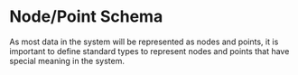 # Node/Point Schema

As most data in the system will be represented as nodes and points, it is
important to define standard types to represent nodes and points that have
special meaning in the system.
